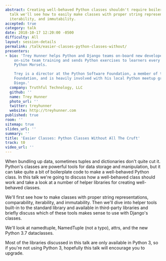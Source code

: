 ```yaml
---
abstract: Creating well-behaved Python classes shouldn't require boilerplate. In this
  talk we'll see how to easily make classes with proper string representations, comparability,
  iterability, and immutability.
accepted: true
category: talk
date: 2018-10-17 12:20:00 -0500
difficulty: All
layout: session-details
permalink: /talk/easier-classes-python-classes-without/
presenters:
- bio: 'Trey Hunner helps Python and Django teams on-board new developers through
    on-site team training and sends Python exercises to learners every week through
    Python Morsels.

    Trey is a director at the Python Software Foundation, a member of the Django Software
    Foundation, and is heavily involved with his local Python meetup group in San
    Diego.'
  company: Truthful Technology, LLC
  github: ''
  name: Trey Hunner
  photo_url: ''
  twitter: treyhunner
  website: http://treyhunner.com
published: true
room: ''
sitemap: true
slides_url: ''
summary: ''
title: 'Easier Classes: Python Classes Without All The Cruft'
track: t0
video_url: ''
---
```


When bundling up data, sometimes tuples and dictionaries don't quite cut it. Python's classes are powerful tools for data storage and manipulation, but it can take quite a bit of boilerplate code to make a well-behaved Python class. In this talk we're going to discuss how a well-behaved class should work and take a look at a number of helper libraries for creating well-behaved classes.

We'll first see how to make classes with proper string representations, comparability, iterability, and immutability. Then we'll dive into helper tools built-in to the standard library and available in third-party libraries and briefly discuss which of these tools makes sense to use with Django's classes.

We'll look at namedtuple, NamedTuple (not a typo), attrs, and the new Python 3.7 dataclasses.

Most of the libraries discussed in this talk are only available in Python 3, so if you're not using Python 3, hopefully this talk will encourage you to upgrade.